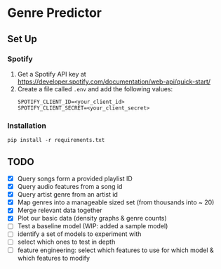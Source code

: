 # Genre Predictor

## Set Up

### Spotify

1. Get a Spotify API key at https://developer.spotify.com/documentation/web-api/quick-start/
2. Create a file called `.env` and add the following values:
    ```
    SPOTIFY_CLIENT_ID=<your_client_id>
    SPOTIFY_CLIENT_SECRET=<your_client_secret>
    ```

### Installation

```
pip install -r requirements.txt 
```

## TODO   
- [x] Query songs form a provided playlist ID    
- [x] Query audio features from a song id    
- [x] Query artist genre from an artist id    
- [x] Map genres into a manageable sized set (from thousands into ~ 20)    
- [x] Merge relevant data together    
- [x] Plot our basic data (density graphs & genre counts)    
- [ ] Test a baseline model (WIP: added a sample model)    
- [ ] identify a set of models to experiment with    
- [ ] select which ones to test in depth    
- [ ] feature engineering: select which features to use for which model & which features to modify    
